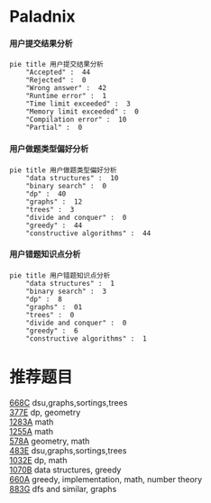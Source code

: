 # Paladnix

<!-- tabs:start -->



#### **用户提交结果分析**

```mermaid
pie title 用户提交结果分析
    "Accepted" :  44
    "Rejected" :  0
    "Wrong answer" :  42
    "Runtime error" :  1
    "Time limit exceeded" :  3
    "Memory limit exceeded" :  0
    "Compilation error" :  10
    "Partial" :  0
```

#### **用户做题类型偏好分析**

```mermaid
pie title 用户做题类型偏好分析
    "data structures" :  10
    "binary search" :  0
    "dp" :  40
    "graphs" :  12
    "trees" :  3
    "divide and conquer" :  0
    "greedy" :  44
    "constructive algorithms" :  44
```
#### **用户错题知识点分析**

```mermaid
pie title 用户错题知识点分析
    "data structures" :  1
    "binary search" :  3
    "dp" :  8
    "graphs" :  01
    "trees" :  0
    "divide and conquer" :  0
    "greedy" :  6
    "constructive algorithms" :  1
```



<!-- tabs:end -->
# 推荐题目
[668C](https://codeforces.com/contest/668/problem/C)		dsu,graphs,sortings,trees		  
[377E](https://codeforces.com/contest/377/problem/E)		dp,
                        geometry		  
[1283A](https://codeforces.com/contest/1283/problem/A)		math		  
[1255A](https://codeforces.com/contest/1255/problem/A)		math		  
[578A](https://codeforces.com/contest/578/problem/A)		geometry,
                        math		  
[483E](https://codeforces.com/contest/483/problem/E)		dsu,graphs,sortings,trees		  
[1032E](https://codeforces.com/contest/1032/problem/E)		dp,
                        math		  
[1070B](https://codeforces.com/contest/1070/problem/B)		data structures,
                        greedy		  
[660A](https://codeforces.com/contest/660/problem/A)		greedy,
                        implementation,
                        math,
                        number theory		  
[883G](https://codeforces.com/contest/883/problem/G)		dfs and similar,
                        graphs		  
